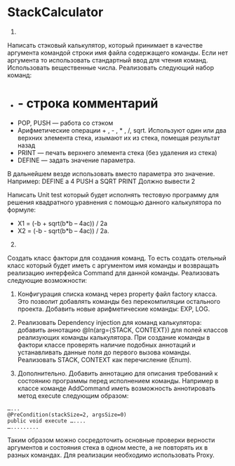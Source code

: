# StackCalculator

1)
Написать стэковый калькулятор, который принимает в качестве аргумента командой строки имя
файла содержащего команды. Если нет аргумента то использовать стандартный ввод для чтения
команд. Использовать вещественные числа.
Реализовать следующий набор команд:

- # - строка комментарий
- POP, PUSH — работа со стэком
- Арифметические операции + , - , * , /, sqrt. Используют один или два верхних элемента
стека, изымают их из стека, помещая результат назад
- PRINT — печать верхнего элемента стека (без удаления из стека)
- DEFINE — задать значение параметра. 
 
В дальнейшем везде использовать вместо
параметра это значение. Например:
DEFINE a 4
PUSH a
SQRT
PRINT
Должно вывести 2

Написать Unit test который будет исполнять тестовую программу для решения квадратного
уравнения с помощью данного калькулятора по формуле:
- X1 = (-b + sqrt(b*b – 4ac)) / 2a
- X2 = (-b - sqrt(b*b – 4ac)) / 2a.


2)
Создать класс фактори для создания команд. То есть создать отельный класс который будет
иметь с аргументом имя команды и возвращать реализацию интерфейса Command для
данной команды. Реализовать следующие возможности:

1. Конфигурация списка команд через property файл factory класса. Это позволит
добавлять команды без перекомпиляции остального проекта. Добавить новые
арифметические команды: EXP, LOG.

2. Реализовать Dependency injection для команд калькулятора: добавить аннотацию
@In(arg={STACK, CONTEXT}) для полей классов реализующих команды
калькулятора. При создание команды в фактори классе проверять наличие подобных
аннотаций и устанавливать данные поля до первого вызова команды. Реализовать
STACK, CONTEXT как перечисление (Enum).

3. Дополнительно.
Добавить аннотацию для описания требований к состоянию программы перед
исполнением команды. Например в классе команде AddCommand иметь возможность
аннотировать метод execute следующим образом:

```
…...
@PreCondition(stackSize=2, argsSize=0)
public void execute …....
….........
```

Таким образом можно сосредоточить основные проверки верности аргументов и
состояния стека в одном месте, а не повторять их в разных командах. Для реализации
необходимо использовать Proxy.

